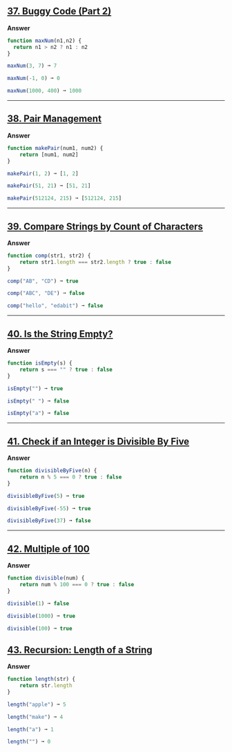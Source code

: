 ## [37. Buggy Code (Part 2)](https://edabit.com/challenge/uE9AJ4sSrrpSASMpu)

**Answer**

```js
function maxNum(n1,n2) {
  return n1 > n2 ? n1 : n2
}

maxNum(3, 7) ➞ 7

maxNum(-1, 0) ➞ 0

maxNum(1000, 400) ➞ 1000

```
---

## [38. Pair Management](https://edabit.com/challenge/BFnsRqe8PFvEwcRNt)

**Answer**

```js
function makePair(num1, num2) {
	return [num1, num2]
}

makePair(1, 2) ➞ [1, 2]

makePair(51, 21) ➞ [51, 21]

makePair(512124, 215) ➞ [512124, 215]

```
---

## [39. Compare Strings by Count of Characters](https://edabit.com/challenge/yHGowWucg3k2kJdZ4)

**Answer**

```js
function comp(str1, str2) {
	return str1.length === str2.length ? true : false
}

comp("AB", "CD") ➞ true

comp("ABC", "DE") ➞ false

comp("hello", "edabit") ➞ false

```
---

## [40. Is the String Empty?](https://edabit.com/challenge/EzbfiquDoAc2Zc9FL)

**Answer**

```js
function isEmpty(s) {
	return s === "" ? true : false
}

isEmpty("") ➞ true

isEmpty(" ") ➞ false

isEmpty("a") ➞ false

```
---

## [41. Check if an Integer is Divisible By Five](https://edabit.com/challenge/iBQYbSHZGhpktLRdn)

**Answer**

```js
function divisibleByFive(n) {
	return n % 5 === 0 ? true : false
}

divisibleByFive(5) ➞ true

divisibleByFive(-55) ➞ true

divisibleByFive(37) ➞ false

```
---

## [42. Multiple of 100](https://edabit.com/challenge/qMr6wYGr6NaXAPQGF)

**Answer**

```js
function divisible(num) {
	return num % 100 === 0 ? true : false
}

divisible(1) ➞ false

divisible(1000) ➞ true

divisible(100) ➞ true

```

## [43. Recursion: Length of a String](https://edabit.com/challenge/4MSbtYFBiRtxHEkY8)

**Answer**

```js
function length(str) {
	return str.length
}

length("apple") ➞ 5

length("make") ➞ 4

length("a") ➞ 1

length("") ➞ 0

```